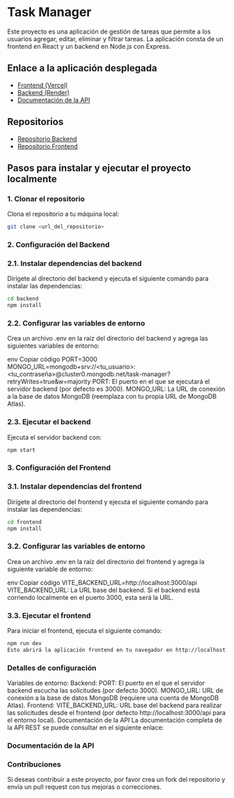 # Task Manager

Este proyecto es una aplicación de gestión de tareas que permite a los usuarios agregar, editar, eliminar y filtrar tareas. La aplicación consta de un frontend en React y un backend en Node.js con Express.

## Enlace a la aplicación desplegada

- [Frontend (Vercel)](https://task-manager-frontend-nmumkeupt-gammas-projects-3dacc382.vercel.app)
- [Backend (Render)](https://task-manager-backend-wz27.onrender.com)
- [Documentación de la API](https://task-manager-backend-wz27.onrender.com/documentation)

## Repositorios

- [Repositorio Backend](https://github.com/Gamma1404/task-manager-backend)
- [Repositorio Frontend](https://github.com/Gamma1404/task-manager-frontend)

## Pasos para instalar y ejecutar el proyecto localmente

### 1. Clonar el repositorio

Clona el repositorio a tu máquina local:
```bash
git clone <url_del_repositorio>
```
### 2. Configuración del Backend

### 2.1. Instalar dependencias del backend
Dirígete al directorio del backend y ejecuta el siguiente comando para instalar las dependencias:

```bash
cd backend
npm install
```

### 2.2. Configurar las variables de entorno
Crea un archivo .env en la raíz del directorio del backend y agrega las siguientes variables de entorno:

env
Copiar código
PORT=3000
MONGO_URL=mongodb+srv://<tu_usuario>:<tu_contraseña>@cluster0.mongodb.net/task-manager?retryWrites=true&w=majority
PORT: El puerto en el que se ejecutará el servidor backend (por defecto es 3000).
MONGO_URL: La URL de conexión a la base de datos MongoDB (reemplaza con tu propia URL de MongoDB Atlas).

### 2.3. Ejecutar el backend
Ejecuta el servidor backend con:

```bash
npm start
```

### 3. Configuración del Frontend

### 3.1. Instalar dependencias del frontend
Dirígete al directorio del frontend y ejecuta el siguiente comando para instalar las dependencias:

``` bash
cd frontend
npm install
```

### 3.2. Configurar las variables de entorno
Crea un archivo .env en la raíz del directorio del frontend y agrega la siguiente variable de entorno:

env
Copiar código
VITE_BACKEND_URL=http://localhost:3000/api
VITE_BACKEND_URL: La URL base del backend. Si el backend está corriendo localmente en el puerto 3000, esta será la URL.

### 3.3. Ejecutar el frontend
Para iniciar el frontend, ejecuta el siguiente comando:

``` bash
npm run dev
Esto abrirá la aplicación frontend en tu navegador en http://localhost:5173.
```

### Detalles de configuración
Variables de entorno:
Backend:
PORT: El puerto en el que el servidor backend escucha las solicitudes (por defecto 3000).
MONGO_URL: URL de conexión a la base de datos MongoDB (requiere una cuenta de MongoDB Atlas).
Frontend:
VITE_BACKEND_URL: URL base del backend para realizar las solicitudes desde el frontend (por defecto http://localhost:3000/api para el entorno local).
Documentación de la API
La documentación completa de la API REST se puede consultar en el siguiente enlace:

### Documentación de la API
### Contribuciones
Si deseas contribuir a este proyecto, por favor crea un fork del repositorio y envía un pull request con tus mejoras o correcciones.